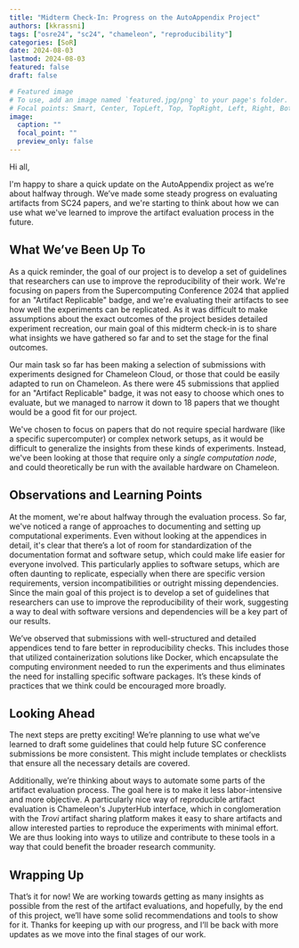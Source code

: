 ```yaml
---
title: "Midterm Check-In: Progress on the AutoAppendix Project"
authors: [kkrassni]
tags: ["osre24", "sc24", "chameleon", "reproducibility"]
categories: [SoR]
date: 2024-08-03
lastmod: 2024-08-03
featured: false
draft: false

# Featured image
# To use, add an image named `featured.jpg/png` to your page's folder.
# Focal points: Smart, Center, TopLeft, Top, TopRight, Left, Right, BottomLeft, Bottom, BottomRight.
image:
  caption: ""
  focal_point: ""
  preview_only: false
---
```


Hi all,

I'm happy to share a quick update on the AutoAppendix project as we’re about
halfway through. We’ve made some steady progress on evaluating artifacts from SC24 papers, and we're starting
to think about how we can use what we've learned to
improve the artifact evaluation process in the future.

## What We’ve Been Up To

As a quick reminder, the goal of our project is to develop a set of guidelines that
researchers can use to improve the reproducibility of their work. We're focusing
on papers from the Supercomputing Conference 2024 that applied for an "Artifact Replicable" badge, and we're
evaluating their artifacts to see how well the experiments can be replicated. As it was difficult to make assumptions about the exact outcomes of the project besides detailed experiment recreation, our main goal of this
midterm check-in is to share what insights we have gathered so far and to set the stage for the final outcomes.

Our main task so far has been making a selection of submissions with experiments designed
for Chameleon Cloud, or those that could be easily adapted to run on Chameleon. As there were 45 submissions that applied
for an "Artifact Replicable" badge, it was not easy
to choose which ones to evaluate, but we managed to narrow
it down to 18 papers that we thought would be a good fit for our project.

We've chosen to focus on papers that do not require
special hardware (like a specific supercomputer) or
complex network setups, as it would be difficult to
generalize the insights from these kinds of
experiments. Instead, we've been looking at those 
that require only a *single computation node*, and
could theoretically be run with the available hardware
on Chameleon.

## Observations and Learning Points

At the moment, we're about halfway through the
evaluation process. So far, we've noticed a range of
approaches to documenting and setting up computational
experiments. Even without looking at the appendices in
detail, it's clear that there’s a lot of room for
standardization of the documentation format and software setup, which could make life easier for
everyone involved. This particularly applies to
software setups, which are often daunting to replicate,
especially when there are specific version requirements, version
incompatibilities or outright missing dependencies. Since the main goal of this
project is to develop a set of guidelines that
researchers can use to improve the reproducibility of
their work, suggesting a way to deal with software
versions and dependencies will be a key part of our
results.

We’ve observed that submissions with well-structured and detailed appendices
tend to fare better in reproducibility checks. This includes those that utilized
containerization solutions like Docker, which encapsulate the computing
environment needed to run the experiments and thus
eliminates the need for installing specific software
packages. It’s these kinds of practices that we
think could be encouraged more broadly.

## Looking Ahead

The next steps are pretty exciting! We’re planning to use what we’ve learned to draft some
guidelines that could help future SC conference submissions be more consistent.
This might include templates or checklists that ensure all the necessary details
are covered.

Additionally, we’re thinking about ways to automate some parts of the artifact
evaluation process. The goal here is to make it less labor-intensive and more
objective. A particularly nice way 
of reproducible artifact evaluation is
Chameleon's JupyterHub interface, which in conglomeration with the *Trovi*
artifact sharing platform makes it easy to share artifacts and allow interested
parties to reproduce the experiments with minimal effort. We are thus looking into ways to
utilize and contribute to these tools in a way that could benefit the broader research community.

## Wrapping Up

That’s it for now! We are working towards getting
as many insights as possible from the rest of the
artifact evaluations, and hopefully, by the end of this project, we’ll have some solid
recommendations and tools to show for it. Thanks for keeping up with our
progress, and I’ll be back with more updates as we move into the final stages of
our work.